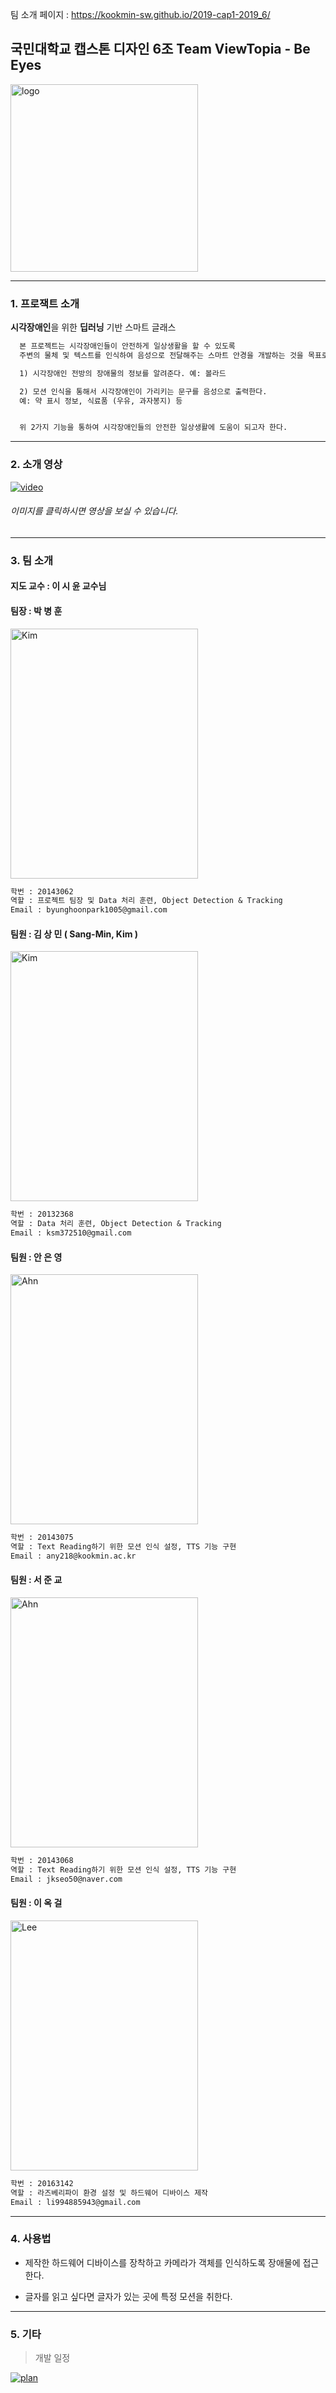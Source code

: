 팀 소개 페이지 : https://kookmin-sw.github.io/2019-cap1-2019_6/

## 국민대학교 캡스톤 디자인 6조 Team ViewTopia - Be Eyes

<img src="./img/logo.png" alt="logo" width="300"/>

***

### 1. 프로잭트 소개

**시각장애인**을 위한 **딥러닝** 기반 스마트 글래스  

```markdown
  본 프로젝트는 시각장애인들이 안전하게 일상생활을 할 수 있도록 
  주변의 물체 및 텍스트를 인식하여 음성으로 전달해주는 스마트 안경을 개발하는 것을 목표로 한다.

  1) 시각장애인 전방의 장애물의 정보를 알려준다. 예: 볼라드

  2) 모션 인식을 통해서 시각장애인이 가리키는 문구를 음성으로 출력한다. 
  예: 약 표시 정보, 식료품 (우유, 과자봉지) 등


  위 2가지 기능을 통하여 시각장애인들의 안전한 일상생활에 도움이 되고자 한다. 
```

***

### 2. 소개 영상

[![video](./img/intro.png)](https://www.youtube.com/watch?v=kQOd4qONANw&t=3s)
###### 이미지를 클릭하시면 영상을 보실 수 있습니다.
***

### 3. 팀 소개

#### 지도 교수 : 이 시 윤 교수님

#### 팀장 : **박 병 훈**

<img src="./img/Park.jpeg" alt="Kim" width="300" height="400" />

```markdown
학번 : 20143062
역할 : 프로젝트 팀장 및 Data 처리 훈련, Object Detection & Tracking
Email : byunghoonpark1005@gmail.com
```

#### 팀원 : **김 상 민 ( Sang-Min, Kim )**

<img src="./img/Kim.jpeg" alt="Kim" width="300" height="400" />

```markdown
학번 : 20132368
역할 : Data 처리 훈련, Object Detection & Tracking
Email : ksm372510@gmail.com
```

#### 팀원 : **안 은 영**

<img src="./img/Ahn.jpeg" alt="Ahn" width="300" height="400"/>

```markdown
학번 : 20143075
역할 : Text Reading하기 위한 모션 인식 설정, TTS 기능 구현
Email : any218@kookmin.ac.kr
```

#### 팀원 : **서 준 교**

<img src="./img/Seo.jpeg" alt="Ahn" width="300" height="400"/>

```markdown
학번 : 20143068
역할 : Text Reading하기 위한 모션 인식 설정, TTS 기능 구현
Email : jkseo50@naver.com
```

#### 팀원 : **이 옥 걸**

<img src="./img/Lee.jpeg" alt="Lee" width="300" height="400"/>

```markdown
학번 : 20163142
역할 : 라즈베리파이 환경 설정 및 하드웨어 디바이스 제작
Email : li994885943@gmail.com
```

***

### 4. 사용법

* 제작한 하드웨어 디바이스를 장착하고 카메라가 객체를 인식하도록 장애물에 접근한다.

* 글자를 읽고 싶다면 글자가 있는 곳에 특정 모션을 취한다.

***

### 5. 기타

> 개발 일정

[![plan](./img/Team-Project-Plan.png)](https://infogram.com/capstone_design_2019_6-1h0r6rwmlzg34ek?live)